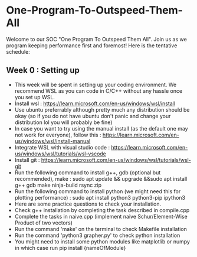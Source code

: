 # One-Program-To-Outspeed-Them-All
Welcome to our SOC "One Program To Outspeed Them All". Join us as we program keeping performance first and foremost!
Here is the tentative schedule:

## Week 0 : Setting up
- This week will be spent in setting up your coding environment. We recommend WSL as you can code in C/C++ without any hassle once you set up WSL.
- Install wsl : https://learn.microsoft.com/en-us/windows/wsl/install
- Use ubuntu preferrably although pretty much any distribution should be okay (so if you do not have ubuntu don't panic and change your distribution lol you will probably be fine)
- In case you want to try using the manual install (as the default one may not work for everyone), follow this : https://learn.microsoft.com/en-us/windows/wsl/install-manual
- Integrate WSL with visual studio code : https://learn.microsoft.com/en-us/windows/wsl/tutorials/wsl-vscode
- Install git : https://learn.microsoft.com/en-us/windows/wsl/tutorials/wsl-git
- Run the following command to install g++, gdb (optional but recommended), make : sudo apt update && upgrade &&sudo apt install g++ gdb make ninja-build rsync zip
- Run the following command to install python (we might need this for plotting performance) : sudo apt install python3 python3-pip ipython3 
- Here are some practice questions to check your installation.
- Check g++ installation by completing the task described in compile.cpp 
- Complete the tasks in naive.cpp (implement naive Schur/Element-Wise Product of two vectors)
- Run the command 'make' on the terminal to check Makefile installation
- Run the command 'python3 grapher.py' to check python installation
- You might need to install some python modules like matplotlib or numpy in which case run pip install {nameOfModule}
